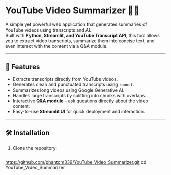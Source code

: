 # YouTube Video Summarizer 🎥📝

A simple yet powerful web application that generates summaries of YouTube videos using transcripts and AI.  
Built with **Python, Streamlit, and YouTube Transcript API**, this tool allows you to extract video transcripts, summarize them into concise text, and even interact with the content via a Q&A module.

---

## 🚀 Features
- Extracts transcripts directly from YouTube videos.  
- Generates clean and punctuated transcripts using `rpunct`.  
- Summarizes long videos using Google Generative AI.  
- Handles large transcripts by splitting into chunks with overlaps.  
- Interactive **Q&A module** – ask questions directly about the video content.  
- Easy-to-use **Streamlit UI** for quick deployment and interaction.

---

## 🛠️ Installation

1. Clone the repository:
   ```bash
https://github.com/phantom339/YouTube_Video_Summarizer.git
cd YouTube_Video_Summarizer
